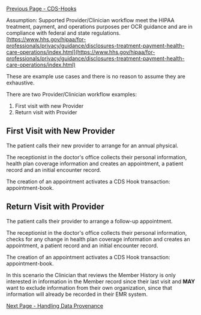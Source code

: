 [Previous Page - CDS-Hooks](CDS-Hooks.html)

Assumption: Supported Provider/Clinician workflow meet the HIPAA treatment, payment, and operations purposes per OCR guidance and are in compliance with federal and state regulations. [https://www.hhs.gov/hipaa/for-professionals/privacy/guidance/disclosures-treatment-payment-health-care-operations/index.html](https://www.hhs.gov/hipaa/for-professionals/privacy/guidance/disclosures-treatment-payment-health-care-operations/index.html)

These are example use cases and there is no reason to assume they are exhaustive.

There are two Provider/Clinician workflow examples:

1. First visit with new Provider
2. Return visit with Provider

## First Visit with New Provider

The patient calls their new provider to arrange for an annual physical.

The receptionist in the doctor's office collects their personal information, health plan coverage information and creates an appointment, a patient record and an initial encounter record.  

The creation of an appointment activates a CDS Hook transaction: appointment-book. 

## Return Visit with Provider

The patient calls their provider to arrange a follow-up appointment.

The receptionist in the doctor's office collects their personal information, checks for any change in health plan coverage information and creates an appointment, a patient record and an initial encounter record.  

The creation of an appointment activates a CDS Hook transaction: appointment-book. 

In this scenario the Clinician that reviews the Member History is only interested in information in the Member record since their last visit and **MAY** want to exclude information from their own organization, since that information will already be recorded in their EMR system.



[Next Page - Handling Data Provenance](HandlingDataProvenance.html)